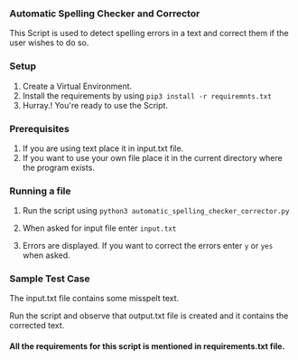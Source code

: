 ### Automatic Spelling Checker and Corrector

This Script is used to detect spelling errors in a text and correct them if the user wishes to do so.

### Setup

1. Create a Virtual Environment.
2. Install the requirements by using `pip3 install -r requiremnts.txt`
3. Hurray.! You're ready to use the Script.

### Prerequisites

1. If you are using text place it in input.txt file.
2. If you want to use your own file place it in the current directory where the program exists.

### Running a file

1. Run the script using `python3 automatic_spelling_checker_corrector.py`

2. When asked for input file enter `input.txt`

3. Errors are displayed. If you want to correct the errors enter `y` or `yes` when asked.

### Sample Test Case

The input.txt file contains some misspelt text.

Run the script and observe that output.txt file is created and it contains the corrected text.

#### All the requirements for this script is mentioned in **requirements.txt** file.